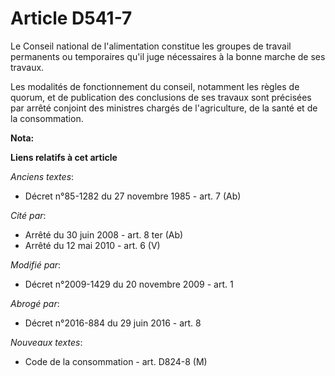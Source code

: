 # Article D541-7

Le Conseil national de l'alimentation constitue les groupes de travail permanents ou temporaires qu'il juge nécessaires à la
bonne marche de ses travaux. 

Les modalités de fonctionnement du conseil, notamment les règles de quorum, et de publication des conclusions de ses travaux
sont précisées par arrêté conjoint des ministres chargés de l'agriculture, de la santé et de la consommation.

**Nota:**



**Liens relatifs à cet article**

_Anciens textes_:

  - Décret n°85-1282 du 27 novembre 1985 - art. 7 (Ab)

_Cité par_:

  - Arrêté du 30 juin 2008 - art. 8 ter (Ab)
  - Arrêté du 12 mai 2010 - art. 6 (V)

_Modifié par_:

  - Décret n°2009-1429 du 20 novembre 2009 - art. 1

_Abrogé par_:

  - Décret n°2016-884 du 29 juin 2016 - art. 8

_Nouveaux textes_:

  - Code de la consommation - art. D824-8 (M)
